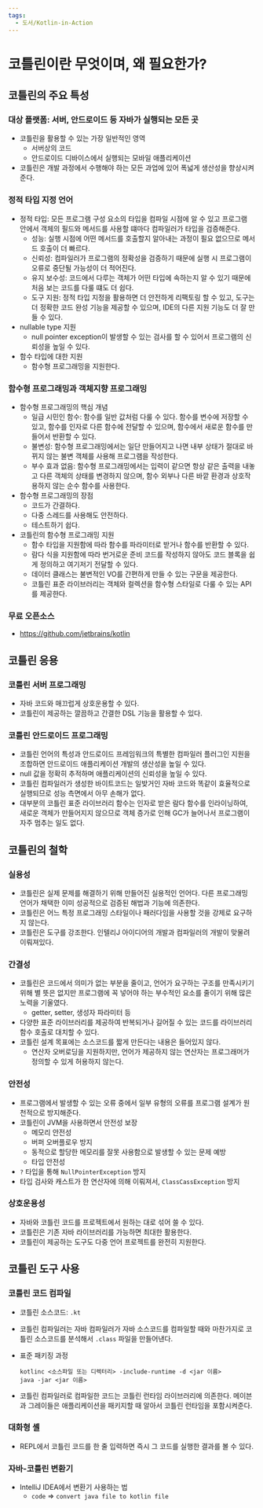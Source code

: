 ```yaml
---
tags:
  - 도서/Kotlin-in-Action
---
```


# 코틀린이란 무엇이며, 왜 필요한가?

## 코틀린의 주요 특성

### 대상 플랫폼: 서버, 안드로이드 등 자바가 실행되는 모든 곳

- 코틀린을 활용할 수 있는 가장 일반적인 영역
  - 서버상의 코드
  - 안드로이드 디바이스에서 실행되는 모바일 애플리케이션
- 코틀린은 개발 과정에서 수행해야 하는 모든 과업에 있어 폭넓게 생산성을 향상시켜준다.

### 정적 타입 지정 언어

- 정적 타입: 모든 프로그램 구성 요소의 타입을 컴파일 시점에 알 수 있고 프로그램 안에서 객체의 필드와 메서드를 사용할 떄마다 컴파일러가 타입을 검증해준다.
  - 성능: 실행 시점에 어떤 메서드를 호출할지 알아내는 과정이 필요 없으므로 메서드 호출이 더 빠르다.
  - 신뢰성: 컴파일러가 프로그램의 정확성을 검증하기 때문에 실행 시 프로그램이 오류로 중단될 가능성이 더 적어진다.
  - 유지 보수성: 코드에서 다루는 객체가 어떤 타입에 속하는지 알 수 있기 때문에처음 보는 코드를 다룰 떄도 더 쉽다.
  - 도구 지원: 정적 타입 지정을 활용하면 더 안전하게 리팩토링 할 수 있고, 도구는 더 정확한 코드 완성 기능을 제공할 수 있으며, IDE의 다른 지원 기능도 더 잘 만들 수 있다.
- nullable type 지원
  - null pointer exception이 발생할 수 있는 검사를 할 수 있어서 프로그램의 신뢰성을 높일 수 있다.
- 함수 타입에 대한 지원
  - 함수형 프로그래밍을 지원한다.

### 함수형 프로그래밍과 객체지향 프로그래밍

- 함수형 프로그래밍의 핵심 개념
  - 일급 시민인 함수: 함수를 일반 값처럼 다룰 수 있다. 함수를 변수에 저장할 수 있고, 함수를 인자로 다른 함수에 전달할 수 있으며, 함수에서 새로운 함수를 만들어서 반환할 수 있다.
  - 불변성: 함수형 프로그래밍에서는 일단 만들어지고 나면 내부 상태가 절대로 바뀌지 않는 불변 객체를 사용해 프로그램을 작성한다.
  - 부수 효과 없음: 함수형 프로그래밍에서는 입력이 같으면 항상 같은 출력을 내놓고 다른 객체의 상태를 변경하지 않으며, 함수 외부나 다른 바깥 환경과 상호작용하지 않는 순수 함수를 사용한다.
- 함수형 프로그래밍의 장점
  - 코드가 간결하다.
  - 다중 스레드를 사용해도 안전하다.
  - 테스트하기 쉽다.
- 코틀린의 함수형 프로그래밍 지원
  - 함수 타입을 지원함에 따라 함수를 파라미터로 받거나 함수를 반환할 수 있다.
  - 람다 식을 지원함에 따라 번거로운 준비 코드를 작성하지 않아도 코드 블록을 쉽게 정의하고 여기저기 전달할 수 있다.
  - 데이터 클래스는 불변적인 VO를 간편하게 만들 수 있는 구문을 제공한다.
  - 코틀린 표준 라이브러리는 객체와 컬렉션을 함수형 스타일로 다룰 수 있는 API를 제공한다.

### 무료 오픈소스

- https://github.com/jetbrains/kotlin

## 코틀린 응용

### 코틀린 서버 프로그래밍

- 자바 코드와 매끄럽게 상호운용할 수 있다.
- 코틀린이 제공하는 깔끔하고 간결한  DSL 기능을 활용할 수 있다.

### 코틀린 안드로이드 프로그래밍

- 코틀린 언어의 특성과 안드로이드 프레임워크의 특별한 컴파일러 플러그인 지원을 조합하면 안드로이드 애플리케이션 개발의 생산성을 높일 수 있다.
- null 값을 정확히 추적하며 애플리케이션의 신뢰성을 높일 수 있다.
- 코틀린 컴파일러가 생성한 바이트코드는 일밪거인 자바 코드와 똑같이 효율적으로 실행되므로 성능 측면에서 아무 손해가 없다.
- 대부분의 코틀린 표준 라이브러리 함수는 인자로 받은 람다 함수를 인라이닝하여, 새로운 객체가 만들어지지 않으므로 객체 증가로 인해 GC가 늘어나서 프로그램이 자주 멈추는 일도 없다.

## 코틀린의 철학

### 실용성

- 코틀린은 실제 문제를 해결하기 위해 만들어진 실용적인 언어다. 다른 프로그래밍 언어가 채택한 이미 성공적으로 검증된 해법과 기능에 의존한다.
- 코틀린은 어느 특정 프로그래밍 스타일이나 패러다임을 사용할 것을 강제로 요구하지 않는다.
- 코틀린은 도구를 강조한다. 인텔리J 아이디어의 개발과 컴파일러의 개발이 맞물려 이뤄져있다.

### 간결성

- 코틀린은 코드에서 의미가 없는 부분을 줄이고, 언어가 요구하는 구조를 만족시키기 위해 별 뜻은 없지만 프로그램에 꼭 넣어야 하는 부수적인 요소를 줄이기 위해 많은 노력을 기울였다.
  - getter, setter, 생성자 파라미터 등
- 다양한 표준 라이브러리를 제공하여 반복되거나 길어질 수 있는 코드를 라이브러리 함수 호출로 대치할 수 있다.
- 코틀린 설계 목표에는 소스코드를 짧게 만든다는 내용은 들어있지 않다.
  - 연산자 오버로딩을 지원하지만, 언어가 제공하지 않는 연산자는 프로그래머가 정의할 수 있게 허용하지 않는다.

### 안전성

- 프로그램에서 발생할 수 있는 오류 중에서 일부 유형의 오류를 프로그램 설계가 원천적으로 방지해준다.
- 코틀린이 JVM을 사용하면서 안전성 보장
  - 메모리 안전성
  - 버퍼 오버플로우  방지
  - 동적으로 할당한 메모리를 잘못 사용함으로 발생할 수 있는 문제 예방
  - 타입 안전성
- `?` 타입을 통해 `NullPointerException` 방지
- 타입 검사와 캐스트가 한 연산자에 의해 이뤄져서, `ClassCassException` 방지

### 상호운용성

- 자바와 코틀린 코드를 프로젝트에서 원하는 대로 섞어 쓸 수 있다.
- 코틀린은 기존 자바 라이브러리를 가능하면 최대한 활용한다.
- 코틀린이 제공하는 도구도 다중 언어 프로젝트를 완전히 지원한다.

## 코틀린 도구 사용

### 코틀린 코드 컴파일

- 코틀린 소스코드: `.kt`

- 코틀린 컴파일러는 자바 컴파일러가 자바 소스코드를 컴파일할 때와 마찬가지로 코틀린 소스코드를 분석해서 `.class` 파일을 만들어낸다.

- 표준 패키징 과정

  ```shell
  kotlinc <소스파일 또는 디렉터리> -include-runtime -d <jar 이름>
  java -jar <jar 이름>
  ```

- 코틀린 컴파일러로 컴파일한 코드는 코틀린 런타임 라이브러리에 의존한다. 메이븐과 그레이들은 애플리케이션을 패키지할 때 알아서 코틀린 런타임을 포함시켜준다.

### 대화형 셸

- REPL에서 코틀린 코드를 한 줄 입력하면 즉시 그 코드를 실행한 결과를 볼 수 있다.

### 자바-코틀린 변환기

- IntelliJ IDEA에서 변환기 사용하는 법
  - `code` => `convert java file to kotlin file`